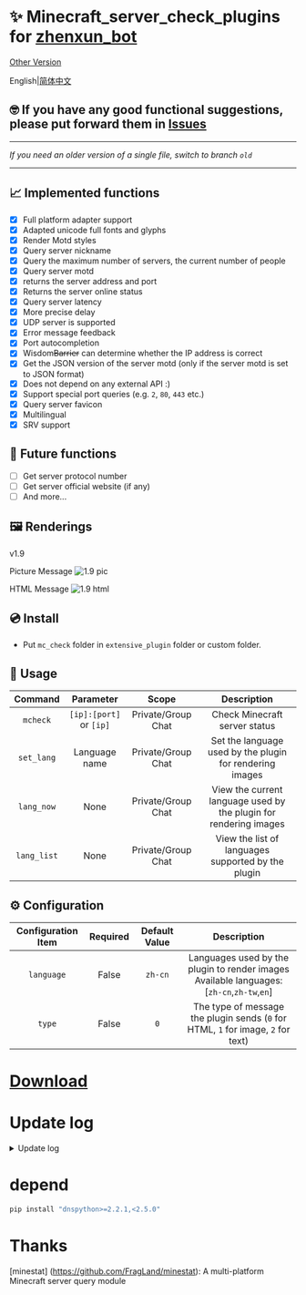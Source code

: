 # ✨ Minecraft_server_check_plugins for [zhenxun_bot](https://github.com/hibikier/zhenxun_bot)

[Other Version](https://github.com/molanp/nonebot_plugin_mccheck/)

English|[简体中文](README.md)

## 🤓 If you have any good functional suggestions, please put forward them in [Issues](https://github.com/molanp/zhenxun_chafu_Minecraft/issues)
***
_If you need an older version of a single file, switch to branch `old`_
***
## 📈 Implemented functions

- [x] Full platform adapter support
- [x] Adapted unicode full fonts and glyphs
- [x] Render Motd styles
- [x] Query server nickname
- [x] Query the maximum number of servers, the current number of people
- [x] Query server motd
- [x] returns the server address and port
- [x] Returns the server online status
- [x] Query server latency
- [x] More precise delay
- [x] UDP server is supported
- [x] Error message feedback
- [x] Port autocompletion
- [x] Wisdom~~Barrier~~ can determine whether the IP address is correct
- [x] Get the JSON version of the server motd (only if the server motd is set to JSON format)
- [x] Does not depend on any external API :)
- [x] Support special port queries (e.g. `2`, `80`, `443` etc.)
- [x] Query server favicon
- [x] Multilingual
- [x] SRV support 

## 📑 Future functions

- [ ] Get server protocol number
- [ ] Get server official website (if any)
- [ ] And more...

## 🖼️ Renderings

v1.9

Picture Message
![1.9 pic](https://github.com/user-attachments/assets/abcda34f-0783-4c1e-b5c1-de9228047a69)

HTML Message
![1.9 html](https://github.com/user-attachments/assets/18069f2a-4f7e-4994-837b-2b9e0cbf1f74)

## 💿 Install

  - Put `mc_check` folder in `extensive_plugin` folder or custom folder.

## 🎉 Usage

| Command | Parameter | Scope | Description |
|:-------:|:---------:|:-----:|:-----------:|
| `mcheck` | `[ip]:[port]` or `[ip]` | Private/Group Chat | Check Minecraft server status |
| `set_lang` | Language name | Private/Group Chat | Set the language used by the plugin for rendering images |
| `lang_now` | None | Private/Group Chat | View the current language used by the plugin for rendering images |
| `lang_list` | None | Private/Group Chat | View the list of languages supported by the plugin |

## ⚙️ Configuration

| Configuration Item | Required | Default Value | Description |
|:-----:|:----:|:----:|:----:|
| `language` | False | `zh-cn` | Languages used by the plugin to render images<br>Available languages: [`zh-cn`,`zh-tw`,`en`] |
| `type` | False | `0` | The type of message the plugin sends (`0` for HTML, `1` for image, `2` for text) |


# [Download](https://github.com/molanp/zhenxun_chafu_Minecraft/releases)

# Update log
<details>
<summary>Update log</summary>

## 2024/09/15

Updated MineStat version to 2.6.3 to support the latest protocol. Optimize the player data fetching logic to ensure more robustness in handling player information.

Remove useless style tags from default HTML templates to clean up code structure.

Enhance the robustness of the image validation functions by adding additional input checks and handling possible exceptions to make image validation more reliable.

Translated with DeepL.com (free version)

## 2024/08/23

Full platform adapter support

## 2024/08/22

Added html rendering, adapted unicode full fonts and glyphs


## 2024/08/21-22

refactor(mc_check): optimize untils function and refactor network calls

Remove useless dependencies

Render colored characters in Version

## 2024/08/14
### v1.8

Fully adapted to dev Zhenxun Bot, migrate the plugin configuration to `PluginMetadata`

Format the code to increase readability

## 2024/08/12

Adapt to the dev version of Zhenxun Bot.

## 2023/11/01
### v1.5
fix SRV resolver

## 2023/02/22
### v1.3
[add support for the Query / GamSpot4 / UT3 protocol](https://github.com/FragLand/minestat/pull/166)
  
## 2023/02/05
### v1.2
SRV support

## 2023/01/14
### v1.1
The socket return value is fault-tolerant
Multilingual file configuration

## 2023/01/12
Sending favicon is supported.

## 2023/01/08
### v1.0
Remove external dependencies and use local dependencies
No longer rely on external API.

## 2023/01/05
### v0.9
Change the command trigger rule, and prompt for input when there are no parameters.

## 2022/12/26
### v0.8
Change the bedrock version to use the Chinese API source

## 2022/11/14
### v0.7
Unified input format.

Optimize code logic.

Specification variable name.

The api call is restricted.

The timeout judgment is cancelled, but the response time may become longer.

If you frequently report errors, you may encounter network fluctuations (the bedrock version of the api site is unstable).Please try restarting the bot.

If there is no port (and no `:`) after `IP` is entered, the default port [25565/19132] will be used automatically.
## 2022/11/13
### v0.6-plus
README file rewriting.

Sending error messages is supported.

Support query UDP protocol server.
### v0.6[beta]
Query UDP protocol server is supported, but the command conflicts.[Repaired]
## 2022/11/12
### v0.5
README file rewriting.

Sort out the code.

More accurate server latency.
## 2022/11/09
### v0.4-fix[The first version in releases]
Rename file
### v0.4
Fix the error caused when favicon does not exist.
### v0.3
Sending favicon is supported.

More sensitive trigger mode.
## 2022/10/31
### vfix-0.2
Update usage.
## 2022/10/25
### v0.1[tag new,first version]
Support JAVA server query.

Support query server delay.
</details>

# depend
```powershell
pip install "dnspython>=2.2.1,<2.5.0"
```

# Thanks
[minestat] (https://github.com/FragLand/minestat): A multi-platform Minecraft server query module
